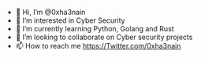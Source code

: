- 👋 Hi, I’m @0xha3nain
- 👀 I’m interested in Cyber Security
- 🌱 I’m currently learning Python, Golang and Rust
- 💞️ I’m looking to collaborate on Cyber security projects
- 📫 How to reach me https://Twitter.com/0xha3nain

<!---
0xha3nain/0xha3nain is a ✨ special ✨ repository because its `README.md` (this file) appears on your GitHub profile.
You can click the Preview link to take a look at your changes.
--->
